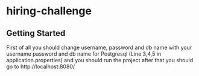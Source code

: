 # hiring-challenge
## Getting Started ##
First of all you should change username, password and db name with your username password and db name for Postgresql (Line 3,4,5 in application.properties)
and you should run the project after that you should go to  http://localhost:8080/
